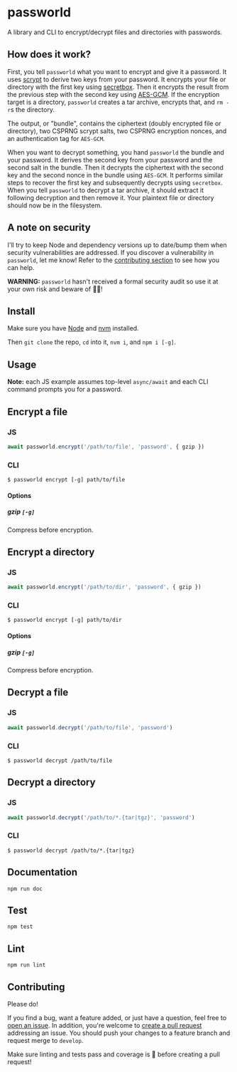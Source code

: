 # passworld

A library and CLI to encrypt/decrypt files and directories with passwords.

## How does it work?

First, you tell `passworld` what you want to encrypt and give it a password. It uses [scrypt](https://en.wikipedia.org/wiki/Scrypt) to derive two keys from your password. It encrypts your file or directory with the first key using [secretbox](http://nacl.cr.yp.to/secretbox.html). Then it encrypts the result from the previous step with the second key using [AES-GCM](https://en.wikipedia.org/wiki/Galois/Counter_Mode). If the encryption target is a directory, `passworld` creates a tar archive, encrypts that, and `rm -r`s the directory.

The output, or "bundle", contains the ciphertext (doubly encrypted file or directory), two CSPRNG scrypt salts, two CSPRNG encryption nonces, and an authentication tag for `AES-GCM`.

When you want to decrypt something, you hand `passworld` the bundle and your password. It derives the second key from your password and the second salt in the bundle. Then it decrypts the ciphertext with the second key and the second nonce in the bundle using `AES-GCM`. It performs similar steps to recover the first key and subsequently decrypts using `secretbox`. When you tell `passworld` to decrypt a tar archive, it should extract it following decryption and then remove it. Your plaintext file or directory should now be in the filesystem.

## A note on security

I'll try to keep Node and dependency versions up to date/bump them when security vulnerabilities are addressed. If you discover a vulnerability in `passworld`, let me know! Refer to the [contributing section](#Contributing) to see how you can help.

**WARNING:** `passworld` hasn't received a formal security audit so use it at your own risk and beware of 🐉🐉!

## Install

Make sure you have [Node](https://nodejs.org/en/download/) and [nvm](https://github.com/nvm-sh/nvm) installed.

Then `git clone` the repo, `cd` into it, `nvm i`, and `npm i [-g]`.

## Usage

**Note:** each JS example assumes top-level `async/await` and each CLI command prompts you for a password.

## Encrypt a file

### JS

```js
await passworld.encrypt('/path/to/file', 'password', { gzip })
```

### CLI

```
$ passworld encrypt [-g] path/to/file
```

#### Options

##### gzip `[-g]`
Compress before encryption.

## Encrypt a directory

### JS

```js
await passworld.encrypt('/path/to/dir', 'password', { gzip })
```

### CLI

```
$ passworld encrypt [-g] path/to/dir
```

#### Options

##### gzip `[-g]`
Compress before encryption.

## Decrypt a file

### JS

```js
await passworld.decrypt('/path/to/file', 'password')
```

### CLI

```
$ passworld decrypt /path/to/file
```

## Decrypt a directory

### JS

```js
await passworld.decrypt('/path/to/*.{tar|tgz}', 'password')
```

### CLI

```
$ passworld decrypt /path/to/*.{tar|tgz}
```

## Documentation

`npm run doc`

## Test

`npm test`

## Lint

`npm run lint`

## Contributing

Please do!

If you find a bug, want a feature added, or just have a question, feel free to [open an issue](https://github.com/zbo14/passworld/issues/new). In addition, you're welcome to [create a pull request](https://github.com/zbo14/passworld/compare/develop...) addressing an issue. You should push your changes to a feature branch and request merge to `develop`.

Make sure linting and tests pass and coverage is 💯 before creating a pull request!
